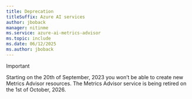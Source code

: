 ```yaml
---
title: Deprecation
titleSuffix: Azure AI services
author: jboback
manager: nitinme
ms.service: azure-ai-metrics-advisor
ms.topic: include
ms.date: 06/12/2025
ms.author: jboback
---
```


> [!IMPORTANT]
> Starting on the 20th of September, 2023 you won’t be able to create new Metrics Advisor resources. The Metrics Advisor service is being retired on the 1st of October, 2026.